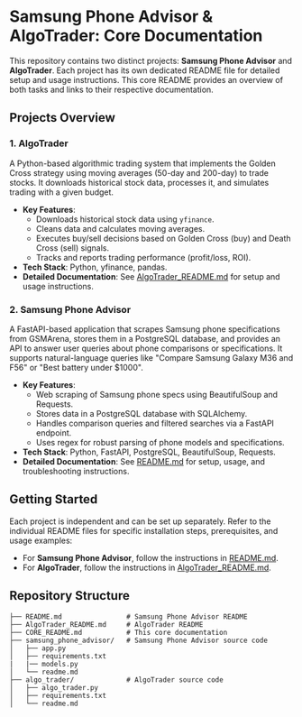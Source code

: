 # Samsung Phone Advisor & AlgoTrader: Core Documentation

This repository contains two distinct projects: **Samsung Phone Advisor** and **AlgoTrader**. Each project has its own dedicated README file for detailed setup and usage instructions. This core README provides an overview of both tasks and links to their respective documentation.

## Projects Overview

### 1. AlgoTrader
A Python-based algorithmic trading system that implements the Golden Cross strategy using moving averages (50-day and 200-day) to trade stocks. It downloads historical stock data, processes it, and simulates trading with a given budget.

- **Key Features**:
  - Downloads historical stock data using `yfinance`.
  - Cleans data and calculates moving averages.
  - Executes buy/sell decisions based on Golden Cross (buy) and Death Cross (sell) signals.
  - Tracks and reports trading performance (profit/loss, ROI).
- **Tech Stack**: Python, yfinance, pandas.
- **Detailed Documentation**: See [AlgoTrader_README.md](https://github.com/nahidn4p/GTRBD-SUBMISSION/blob/main/Algo-Trader/readme.md) for setup and usage instructions.

### 2. Samsung Phone Advisor
A FastAPI-based application that scrapes Samsung phone specifications from GSMArena, stores them in a PostgreSQL database, and provides an API to answer user queries about phone comparisons or specifications. It supports natural-language queries like "Compare Samsung Galaxy M36 and F56" or "Best battery under $1000".

- **Key Features**:
  - Web scraping of Samsung phone specs using BeautifulSoup and Requests.
  - Stores data in a PostgreSQL database with SQLAlchemy.
  - Handles comparison queries and filtered searches via a FastAPI endpoint.
  - Uses regex for robust parsing of phone models and specifications.
- **Tech Stack**: Python, FastAPI, PostgreSQL, BeautifulSoup, Requests.
- **Detailed Documentation**: See [README.md](README.md) for setup, usage, and troubleshooting instructions.



## Getting Started
Each project is independent and can be set up separately. Refer to the individual README files for specific installation steps, prerequisites, and usage examples:
- For **Samsung Phone Advisor**, follow the instructions in [README.md](README.md).
- For **AlgoTrader**, follow the instructions in [AlgoTrader_README.md](AlgoTrader_README.md).

## Repository Structure
```
├── README.md                # Samsung Phone Advisor README
├── AlgoTrader_README.md     # AlgoTrader README
├── CORE_README.md           # This core documentation
├── samsung_phone_advisor/   # Samsung Phone Advisor source code
│   ├── app.py
│   ├── requirements.txt
|   |── models.py
│   └── readme.md
├── algo_trader/             # AlgoTrader source code
│   ├── algo_trader.py
│   ├── requirements.txt
│   └── readme.md
```
